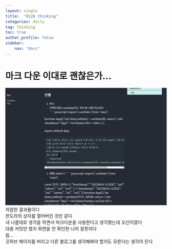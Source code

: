 ```yaml
---
layout: single
title:  "0126 thinking"
categories: daily
tag: thinking
toc: true
author_profile: false
sidebar:
    nav: "docs"
---
```

# 마크 다운 이대로 괜찮은가...  

![Alt text](../images/%ED%99%94%EB%A9%B4%20%EC%BA%A1%EC%B2%98%202023-01-26%20013052.png)  
처참한 결과물이다  
판도라의 상자를 열어버린 것만 같다  
내 나름대로 생각을 하면서 마크다운을 사용한다고 생각했는데 오산이였다  
대충 커밋만 했지 화면을 안 확인한 나의 잘못이다  
음...  
깃허브 페이지를 버리고 다른 블로그를 생각해봐야 할지도 모른다는 생각이 든다  
